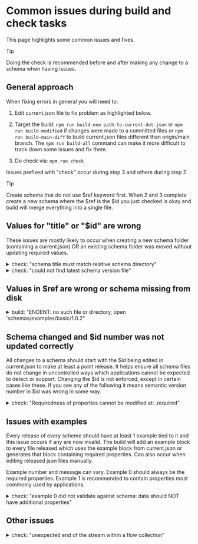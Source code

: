 # Common issues during build and check tasks

This page highlights some common issues and fixes.

> [!TIP]
> Doing the check is recommended before and after making any
> change to a schema when having issues.

## General approach

When fixing errors in general you will need to:

1. Edit current.json file to fix problem as highlighted below.

2. Target the build: `npm run build-new path-to-current-dot-json`
   or `npm run build-modified` if changes were made to a
   committed files or `npm run build-main-diff` to build
   current.json files different than origin/main branch.
   The `npm run build-all` command can make it more difficult
   to track down some issues and fix them.

3. Do check via: `npm run check` 

Issues prefixed with "check" occur during step 3 and others
during step 2.

> [!TIP]
> Create schema that do not use $ref keyword first. When 2 and 3
> complete create a new schema where the $ref is the $id you
> just checked is okay and build will merge everything
> into a single file.

## Values for "title" or "$id" are wrong

These issues are mostly likely to occur when creating a
new schema folder (containing a current.json) OR an
existing schema folder was moved without updating
required values.

<details>

<summary>check: "schema title must match relative schema directory"</summary>

### Edit "title" in current.json

**Fix:** Depends on path to schema folder. See
file `schemas/examples/basic/current.json` for context and it
has: "title" = "examples/basic"

**Tools output:** The value in green is wrong, value in red
correct value. 

**Background:** The "title" acts like an internal references
that will never change. It enables the tools to ignore
release numbers so it can support multiple versions at
the same time without having to parse other variables
found after guessing what json file to look at.

</details>

<details>

<summary>check: "could not find latest schema version file"</summary>

### Edit "$id" in current.json

**Fix:** Depends on path to schema folder. See
file `schemas/examples/basic/current.json` for context and it
has: "$id" = "/examples/basic/1.0.0"

**Tools output:** The required value is the title prefixed by a
forward slash. (Version can be any semantic number.)

**Background:** The "$id" enables tools to increase the
robustness of schema change over time. It means all
previous releases can exist at the same time with
validation of every release.

</details>

## Values in $ref are wrong or schema missing from disk

<details>

<summary>build: "ENOENT: no such file or directory, open 'schemas/examples/basic/1.0.2"</summary>

### A $ref points at a release that does not exist on disk

This can occur for different reasons. It is most often
due to a typo but sometimes it will be because the schema
being referenced has not been built at least once. It could
also be because a schema moved location in the root without
all references in all versions being changed to correct values.

**Fix:** Confirm the path in $ref is correct and starts
with a '/'. If it is find the schema folder
for $ref schema, check current.json exists
and version in $id, then check if a file
for that version exists on disk (like 1.2.3.json). If not
build it, then build faulty schema again. Running `build-all`
twice will sometimes fix the issue.

**Tools output:** The error above.

**Background:** The location of a schema on disk is
important and so are each version. A schema folder
moving in the schema root requires every $ref in
every version to be updated to the new
path. Build order is important for schema.

</details>

## Schema changed and $id number was not updated correctly

All changes to a schema should start with the $id
being edited in current.json to make at least
a point release. It helps ensure all schema files do
not change in uncontrolled ways which applications
cannot be expected to detect or support. Changing
the $id is not enforced, except in certain
cases like these. If you see any of the following it means
semantic version number in $id was wrong in some way.

<details>
<summary>check: "Requiredness of properties cannot be modified at: .required"</summary>

### Major release is needed

This occurs whenever a property become required and there has
been least one previous release. The property may have
been optional in an earlier release. 

If the $id being fixed has been used as a $ref you should raise
a Github issue labelled "major" that is mentioned on a PR. To
find these do a search for the $id without semantic version and
look for $ref lines. Add the $id of any current.json file found
to the issue. Writers of those schema can decided when to do
major release after your major release is merged to main.

The fix below uses a pretend schema that had
release 1.1.6 merged to main. Months later an attempt
to make a property required caused this issue.

1. Edit the $id value so the major version is increased
   by one. Reset minor and point numbers to 0. So, an $id
   ending with 1.1.7 would become 2.0.0 to fix the issue.

2. The next build will create new files and update the
   latest links. Two tips: do cleanup before push to
   github; start a new branch if cleanup 3 is needed and
   follow the recommendation.

#### Cleanup is required before check will pass

The first cleanup assumes a point release in $id was the
first value altered before other changes. Cleanup 2 and 3
are required when that recommendation was not applied.

   * **Cleanup 1 (best case)** - Files built or committed with
that release need deleting from branch. In example, files 1.1.7
and 1.1.7.json were built and need deleting.

   * **Cleanup 2 (okay case)** The files (already merged to
main) **must** be restored to the branch. In example, changes
to files 1.1.6 and 1.1.6.json need undoing.

   * **Cleanup 3 (worse case)** when the $id being fixed has
been used as a $ref and `build-new` command was not used. A
git diff or commit log will show pairs of files that
need restoring from main. Since
each schema is seperate they will have different
release numbers. Often quicker to start new branch.

</details>


## Issues with examples

Every release of every scheme should have at least 1
example tied to it and this issue occurs if any
are now invalid. The build will add an example block
to every file released which uses the example block from
current.json or generates that block containing
required properties. Can also occur when editing
released json files manually.

Example number and message can vary. Example 0 should
always be the required properties. Example 1 is recommended
to contain properties most commonly used by applications.

<details>
<summary>check: "example 0 did not validate against schema: data should NOT have additional properties"</summary>

### Check typo or remove property from example

**Fix:** Edit current.json and confirm the property in the example
is defined by the schema. If not, remove from example or correct
spelling mistake. Rebuild and check will pass again.

</details>


## Other issues

<details>
<summary>check: "unexpected end of the stream within a flow collection"</summary>

### Restore the json file being referenced

The probable cause is a current.json file has a $ref and the
current.json or released files for that $ref has
been left as invalid JSON. For example, it was edited my
mistake whilst reviewing the properties being reused.

**Fix:** Find the $id being referenced and restoring the required
file or use IDE undo buffer.

</details>